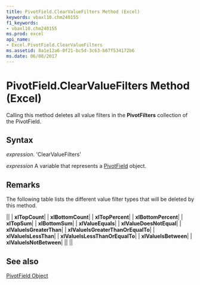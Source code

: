 ```yaml
---
title: PivotField.ClearValueFilters Method (Excel)
keywords: vbaxl10.chm240155
f1_keywords:
- vbaxl10.chm240155
ms.prod: excel
api_name:
- Excel.PivotField.ClearValueFilters
ms.assetid: 8a1e12a6-0f21-bc5d-3c63-b67f534172b6
ms.date: 06/08/2017
---
```



# PivotField.ClearValueFilters Method (Excel)

Calling this method deletes all value filters in the  **PivotFilters** collection of the PivotField.


## Syntax

 _expression_. 'ClearValueFilters'

 _expression_ A variable that represents a [PivotField](./Excel.PivotField.md) object.


## Remarks

The following table lists the different value filter types that will be deleted by this method.



||
| **xlTopCount**|
| **xlBottomCount**|
| **xlTopPercent**|
| **xlBottomPercent**|
| **xlTopSum**|
| **xlBottomSum**|
| **xlValueEquals**|
| **xlValueDoesNotEqual**|
| **xlValueIsGreaterThan**|
| **xlValueIsGreaterThanOrEqualTo**|
| **xlValueIsLessThan**|
| **xlValueIsLessThanOrEqualTo**|
| **xlValueIsBetween**|
| **xlValueIsNotBetween**|
||
||

## See also


[PivotField Object](Excel.PivotField.md)

